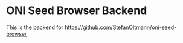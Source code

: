 # ONI Seed Browser Backend

This is the backend for https://github.com/StefanOltmann/oni-seed-browser

